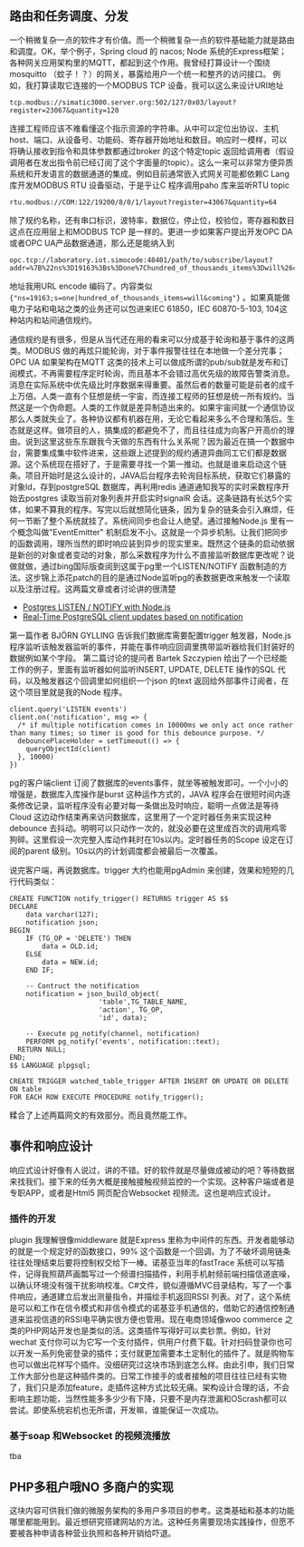 ## 路由和任务调度、分发 ##
一个稍微复杂一点的软件才有价值。而一个稍微复杂一点的软件基础能力就是路由和调度。OK，举个例子，Spring cloud 的 nacos; Node 系统的Express框架；各种网关应用架构里的MQTT，都起到这个作用。我曾经打算设计一个围绕mosquitto （蚊子！？）的网关，暴露给用户一个统一和整齐的访问接口。 例如，我打算读取它连接的一个MODBUS TCP 设备，我可以这么来设计URI地址

```
tcp.modbus://simatic3000.server.org:502/127/0x03/layout?register=23067&quantity=120

```
连接工程师应该不难看懂这个指示资源的字符串。从中可以定位出协议、主机host、端口、从设备号、功能码、寄存器开始地址和数目。响应时一模样，可以将确认接收到指令和具体参数都通过broker 的这个特定topic 返回给调用者（假设调用者在发出指令前已经订阅了这个字面量的topic）。这么一来可以非常方便异质系统和开发语言的数据通道的集成。例如目前通常嵌入式网关可能都依赖C Lang库开发MODBUS RTU 设备驱动，于是乎让C 程序调用paho 库来监听RTU topic

```
rtu.modbus://COM:122/19200/8/0/1/layout?register=43067&quantity=64

```
除了规约名称，还有串口标识，波特率，数据位，停止位，校验位，寄存器和数目这点在应用层上和MODBUS TCP 是一样的。更进一步如果客户提出开发OPC DA或者OPC UA产品数据通道，那么还是能纳入到
```
opc.tcp://laboratory.iot.simocode:48401/path/to/subscribe/layout?addr=%7B%22ns%3D19163%3Bs%3Done%7Chundred_of_thousands_items%3Dwill%26coming%22%7D

```
地址我用URL encode 编码了。内容类似`{"ns=19163;s=one|hundred_of_thousands_items=will&coming"}` 。如果真能做电力子站和电站之类的业务还可以包进来IEC 61850，IEC 60870-5-103, 104这种站内和站间通信规约。

通信规约是有很多，但是从当代还在用的看来可以分成基于轮询和基于事件的这两类。MODBUS 做的再炫只能轮询，对于事件报警往往在本地做一个差分完事；OPC UA 如果架构在MQTT 这类的技术上可以做成所谓的pub/sub就是发布和订阅模式，不再需要程序定时轮询，而且基本不会错过高优先级的故障告警类消息。消息在实际系统中优先级比时序数据来得重要。虽然后者的数量可能是前者的成千上万倍。人类一直有个狂想是统一宇宙，而连接工程师的狂想是统一所有规约。当然这是一个伪命题。人类的工作就是差异制造出来的。如果宇宙间就一个通信协议那么人类就失业了。各种协议都有机器在用，无论它看起来多么不合理和落后。生态就是这样。做项目的人，搞集成的都避免不了，而且往往成为向客户开高价的理由。说到这里这些东东跟我今天做的东西有什么关系呢？因为最近在搞一个数据中台，需要集成集中软件进来，这些跟上述提到的规约通道异曲同工它们都是数据源。这个系统现在搭好了，于是需要寻找一个第一推动。也就是谁来启动这个链条。项目开始时是这么设计的，JAVA后台程序去轮询目标系统，获取它们暴露的对象Id，存到postgreSQL 数据库，再利用redis 通道通知我写的实时采数程序开始去postgres 读取当前对象列表并开启实时signalR 会话。这条链路有长达5个实体，如果不算我的程序。写完以后就想简化链条，因为复杂的链条会引入麻烦，任何一节断了整个系统就挂了。系统间同步也会让人绝望。通过接触Node.js 里有一个概念叫做"EventEmitter" 机制启发不小。这就是一个异步机制。让我们把同步的函数调用，理所当然的即时响应装到异步的现实里来。既然这个链条的启动依据是新创的对象或者变动的对象，那么采数程序为什么不直接监听数据库更改呢？说做就做，通过bing国际版查阅到这属于pg里一个LISTEN/NOTIFY 函数制造的方法。这步锦上添花patch的目的是通过Node监听pg的表数据更改来触发一个读取以及注册过程。这两篇文章或者讨论讲的很清楚

- [Postgres LISTEN / NOTIFY with Node.js](https://www.bjorngylling.com/posts/postgres-listen-notify/)
- [Real-Time PostgreSQL client updates based on notification](https://stackoverflow.com/questions/42852595/real-time-postgresql-client-updates-based-on-notification)

第一篇作者 BJÖRN GYLLING 告诉我们数据库需要配置trigger 触发器，Node.js 程序监听该触发器监听的事件，并能在事件响应回调里携带监听器给我们封装好的数据例如某个字段。
第二篇讨论的提问者 Bartek Szczypien 给出了一个已经能工作的例子，里面有监听器如何监听INSERT, UPDATE, DELETE 操作的SQL 代码，以及触发器这个回调里如何组织一个json 的text 返回给外部事件订阅者，在这个项目里就是我的Node 程序。

```
client.query('LISTEN events')
client.on('notification', msg => {
  /* if multiple notification comes in 10000ms we only act once rather than many times; so timer is good for this debounce purpose. */
  debouncePlaceHolder = setTimeout(() => {
    queryObjectId(client)
  }, 10000)
})

```
pg的客户端client 订阅了数据库的events事件，就坐等被触发即可。一个小小的增强是，数据库入库操作是burst 这种运作方式的，JAVA 程序会在很短时间内逐条修改记录，监听程序没有必要对每一条做出及时响应，聪明一点做法是等待Cloud 这边动作结束再来访问数据库，这里用了一个定时器任务来实现这种debounce 去抖动。明明可以只动作一次的，就没必要在这里成百次的调用鸡零狗碎。这里假设一次完整入库动作耗时在10s以内。定时器任务的Scope 设定在订阅的parent 级别。10s以内的计划调度都会被最后一次覆盖。

说完客户端，再说数据库。trigger 大约也能用pgAdmin 来创建，效果和短短的几行代码类似：

```
CREATE FUNCTION notify_trigger() RETURNS trigger AS $$
DECLARE 
    data varchar(127);
    notification json;
BEGIN
    IF (TG_OP = 'DELETE') THEN
        data = OLD.id;
    ELSE
        data = NEW.id;
    END IF;

    -- Contruct the notification
    notification = json_build_object(
                      'table',TG_TABLE_NAME,
                      'action', TG_OP,
                      'id', data);

    -- Execute pg_notify(channel, notification)
    PERFORM pg_notify('events', notification::text);
  RETURN NULL;
END;
$$ LANGUAGE plpgsql;

CREATE TRIGGER watched_table_trigger AFTER INSERT OR UPDATE OR DELETE ON table
FOR EACH ROW EXECUTE PROCEDURE notify_trigger();

```
糅合了上述两篇网文的有效部分。而且竟然能工作。

## 事件和响应设计 ##
响应式设计好像有人说过，讲的不错。好的软件就是尽量做成被动的吧？等待数据来找我们。接下来的任务大概是接触接触视频监控的一个实现。这种客户端或者是专职APP，或者是Html5 网页配合Websocket 视频流。这也是响应式设计。

### 插件的开发 ###
plugin 我理解很像middleware 就是Express 里称为中间件的东西。开发者能够动的就是一个规定好的函数接口，99% 这个函数是一个回调。为了不破坏调用链条往往处理结束后要将控制权交给下一棒。诺基亚当年的fastTrace 系统可以写插件，记得我照葫芦画瓢写过一个频谱扫描插件，利用手机射频前端扫描信道底噪，以确认环境没有强干扰影响校准。C#文件，貌似遵循MVC目录结构，写了一个事件响应，通道建立后发出测量指令，并描绘手机返回RSSI 列表。对了，这个系统是可以和工作在信令模式和非信令模式的诺基亚手机通信的，借助它的通信控制通道来监视信道的RSSI电平确实很方便也管用。现在电商领域像woo commerce 之类的PHP网站开发也是类似的活。这类插件写得好可以卖钞票。例如，针对wechat 支付你可以为它写一个支付插件，供用户付费下载。针对扫码登录你也可以开发一系列免密登录的插件；支付就更加需要本土定制化的插件了。就是购物车也可以做出花样写个插件。没细研究过这块市场到底怎么样。由此引申，我们日常工作大部分也是这种插件类的。日常工作接手的或者接触的项目往往已经有实物了，我们只是添加feature，走插件这种方式比较无痛。架构设计合理的话，不会影响主题功能，当然性能多多少少有下降，只要不是内存泄漏和OScrash都可以尝试。即使系统宕机也无所谓，开发嘛，谁能保证一次成功。


### 基于soap 和Websocket 的视频流播放 ###
tba

## PHP多租户哦NO 多商户的实现 ##
这块内容可供我们做的微服务架构的多用户多项目的参考。这类基础和基本的功能哪里都能用到。最近想研究搭建网站的方法。这种任务需要现场实践操作，但愿不要被各种申请各种营业执照和各种开销给吓退。